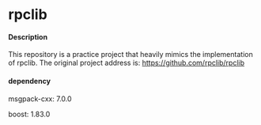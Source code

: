 # rpclib

#### Description
This repository is a practice project that heavily mimics the implementation of rpclib. The original project address is: https://github.com/rpclib/rpclib


#### dependency
msgpack-cxx: 7.0.0

boost: 1.83.0

